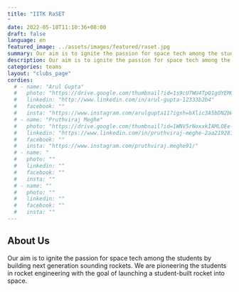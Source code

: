 ```yaml
---
title: "IITK RaSET
"
date: 2022-05-18T11:10:36+08:00
draft: false
language: en
featured_image: ../assets/images/featured/raset.jpg
summary: Our aim is to ignite the passion for space tech among the students by building next generation sounding rockets. We are pioneering the students in rocket engineering with the goal of launching a student-built rocket into space.
description: Our aim is to ignite the passion for space tech among the students by building next generation sounding rockets. We are pioneering the students in rocket engineering with the goal of launching a student-built rocket into space.
categories: teams
layout: "clubs_page"
cordies:
  # - name: "Arul Gupta"
  #   photo: "https://drive.google.com/thumbnail?id=1s9cU7WU4TpQ1gdYEMG1fSNfTBMMElboW&sz=w1000"
  #   linkedin: "http://www.linkedin.com/in/arul-gupta-12333b2b4"
  #   facebook: ""
  #   insta: "https://www.instagram.com/arulgupta11?igsh=bXlic3A5bDN2bWd0"
  # - name: "Pruthviraj Meghe"
  #   photo: "https://drive.google.com/thumbnail?id=1WNV5rNoxxkIAMLOEe-CPy117a_GOfo06&sz=w1000"
  #   linkedin: "https://www.linkedin.com/in/pruthviraj-meghe-2aa219281/"
  #   facebook: ""
  #   insta: "https://www.instagram.com/pruthviraj.meghe91/"
  # - name: "
  #   photo: ""
  #   linkedin: ""
  #   facebook: ""
  #   insta: ""
  # - name: ""
  #   photo: ""
  #   linkedin: ""
  #   facebook: ""
  #   insta: ""
---
```

## About Us
Our aim is to ignite the passion for space tech among the students by building next generation sounding rockets. We are pioneering the students in rocket engineering with the goal of launching a student-built rocket into space.